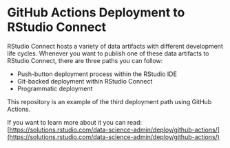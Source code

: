 # GitHub Actions Deployment to RStudio Connect

RStudio Connect hosts a variety of data artifacts with different development
 life cycles. Whenever you want to publish one of these data artifacts to RStudio
 Connect, there are three paths you can follow:

 - Push-button deployment process within the RStudio IDE
 - Git-backed deployment within RStudio Connect
 - Programmatic deployment

This repository is an example of the third deployment path using GitHub Actions. 

If you want to learn more about it you can read: [https://solutions.rstudio.com/data-science-admin/deploy/github-actions/](https://solutions.rstudio.com/data-science-admin/deploy/github-actions/)
